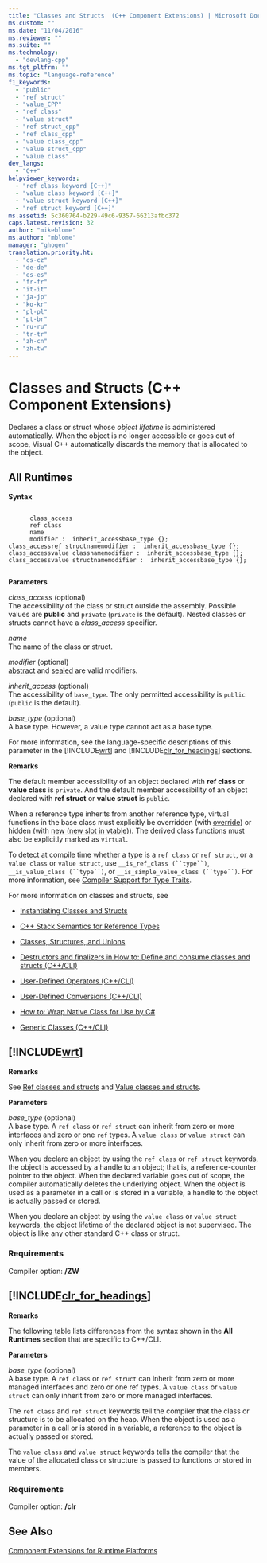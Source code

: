 ```yaml
---
title: "Classes and Structs  (C++ Component Extensions) | Microsoft Docs"
ms.custom: ""
ms.date: "11/04/2016"
ms.reviewer: ""
ms.suite: ""
ms.technology: 
  - "devlang-cpp"
ms.tgt_pltfrm: ""
ms.topic: "language-reference"
f1_keywords: 
  - "public"
  - "ref struct"
  - "value_CPP"
  - "ref class"
  - "value struct"
  - "ref struct_cpp"
  - "ref class_cpp"
  - "value class_cpp"
  - "value struct_cpp"
  - "value class"
dev_langs: 
  - "C++"
helpviewer_keywords: 
  - "ref class keyword [C++]"
  - "value class keyword [C++]"
  - "value struct keyword [C++]"
  - "ref struct keyword [C++]"
ms.assetid: 5c360764-b229-49c6-9357-66213afbc372
caps.latest.revision: 32
author: "mikeblome"
ms.author: "mblome"
manager: "ghogen"
translation.priority.ht: 
  - "cs-cz"
  - "de-de"
  - "es-es"
  - "fr-fr"
  - "it-it"
  - "ja-jp"
  - "ko-kr"
  - "pl-pl"
  - "pt-br"
  - "ru-ru"
  - "tr-tr"
  - "zh-cn"
  - "zh-tw"
---
```

# Classes and Structs  (C++ Component Extensions)
Declares a class or struct whose *object lifetime* is administered automatically. When the object is no longer accessible or goes out of scope, Visual C++ automatically discards the memory that is allocated to the object.  
  
## All Runtimes  
 **Syntax**  
  
```  
  
      class_access  
      ref class  
      name  
      modifier :  inherit_accessbase_type {};  
class_accessref structnamemodifier :  inherit_accessbase_type {};  
class_accessvalue classnamemodifier :  inherit_accessbase_type {};  
class_accessvalue structnamemodifier :  inherit_accessbase_type {};  
  
```  
  
 **Parameters**  
  
 *class_access* (optional)  
 The accessibility of the class or struct outside the assembly. Possible values are **public** and `private` (`private` is the default). Nested classes or structs cannot have a *class_access* specifier.  
  
 *name*  
 The name of the class or struct.  
  
 *modifier* (optional)  
 [abstract](../windows/abstract-cpp-component-extensions.md) and [sealed](../windows/sealed-cpp-component-extensions.md) are valid modifiers.  
  
 *inherit_access* (optional)  
 The accessibility of `base_type`. The only permitted accessibility is `public` (`public` is the default).  
  
 *base_type* (optional)  
 A base type. However, a value type cannot act as a base type.  
  
 For more information, see the language-specific descriptions of this parameter in the [!INCLUDE[wrt](../atl/reference/includes/wrt_md.md)] and [!INCLUDE[clr_for_headings](../dotnet/includes/clr_for_headings_md.md)] sections.  
  
 **Remarks**  
  
 The default member accessibility of an object declared with **ref class** or **value class** is `private`. And the default member accessibility of an object declared with **ref struct** or **value struct** is `public`.  
  
 When a reference type inherits from another reference type, virtual functions in the base class must explicitly be overridden (with [override](../windows/override-cpp-component-extensions.md)) or hidden (with [new (new slot in vtable)](../windows/new-new-slot-in-vtable-cpp-component-extensions.md)). The derived class functions must also be explicitly marked as `virtual`.  
  
 To detect at compile time whether a type is a `ref class` or `ref struct`, or a `value class` or `value struct`, use `__is_ref_class (``type``)`, `__is_value_class (``type``)`, or `__is_simple_value_class (``type``)`. For more information, see [Compiler Support for Type Traits](../windows/compiler-support-for-type-traits-cpp-component-extensions.md).  
  
 For more information on classes and structs, see  
  
-   [Instantiating Classes and Structs](../dotnet/how-to-define-and-consume-classes-and-structs-cpp-cli.md)  
  
 
  
-   [C++ Stack Semantics for Reference Types](../dotnet/cpp-stack-semantics-for-reference-types.md)  
  
-   [Classes, Structures, and Unions](../cpp/classes-and-structs-cpp.md)  
  
-   [Destructors and finalizers in How to: Define and consume classes and structs (C++/CLI)](../dotnet/how-to-define-and-consume-classes-and-structs-cpp-cli.md#BKMK_Destructors_and_finalizers)  
  
-   [User-Defined Operators (C++/CLI)](../dotnet/user-defined-operators-cpp-cli.md)  
  
-   [User-Defined Conversions (C++/CLI)](../dotnet/user-defined-conversions-cpp-cli.md)  
  
-   [How to: Wrap Native Class for Use by C#](../dotnet/how-to-wrap-native-class-for-use-by-csharp.md)  
  
-   [Generic Classes (C++/CLI)](../windows/generic-classes-cpp-cli.md)  
  
## [!INCLUDE[wrt](../atl/reference/includes/wrt_md.md)]  
 **Remarks**  
  
 See [Ref classes and structs](http://msdn.microsoft.com/library/windows/apps/hh699870.aspx) and [Value classes and structs](http://msdn.microsoft.com/library/windows/apps/hh699861.aspx).  
  
 **Parameters**  
  
 *base_type* (optional)  
 A base type. A `ref class` or `ref struct` can inherit from zero or more interfaces and zero or one `ref` types. A `value class` or `value struct` can only inherit from zero or more interfaces.  
  
 When you declare an object by using the `ref class` or `ref struct` keywords, the object is accessed by a handle to an object; that is, a reference-counter pointer to the object. When the declared variable goes out of scope, the compiler automatically deletes the underlying object. When the object is  used as a parameter in a call or is stored in a variable, a handle to the object is actually passed or stored.  
  
 When you declare an object by using the `value class` or `value struct` keywords, the object lifetime of the declared object is not supervised. The object is like any other standard C++ class or struct.  
  
### Requirements  
 Compiler option: **/ZW**  
  
## [!INCLUDE[clr_for_headings](../dotnet/includes/clr_for_headings_md.md)]  
 **Remarks**  
  
 The following table lists differences from the syntax shown in the **All Runtimes** section that are specific to C++/CLI.  
  
 **Parameters**  
  
 *base_type* (optional)  
 A base type. A `ref class` or `ref struct` can inherit from zero or more managed interfaces and zero or one ref types. A `value class` or `value struct` can only inherit from zero or more managed interfaces.  
  
 The `ref class` and `ref struct` keywords tell the compiler that the class or structure is to be allocated on the heap. When the object is  used as a parameter in a call or is stored in a variable, a reference to the object is actually passed or stored.  
  
 The `value class` and `value struct` keywords tells the compiler that the value of the allocated class or structure is passed to functions or stored in members.  
  
### Requirements  
 Compiler option: **/clr**  
  
## See Also  
 [Component Extensions for Runtime Platforms](../windows/component-extensions-for-runtime-platforms.md)